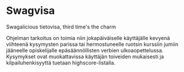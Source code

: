 Swagvisa
========

Swagalicious tietovisa, third time's the charm

Ohjelman tarkoitus on toimia niin jokapäiväiselle käyttäjälle kevyenä viihteenä kysymysten parissa tai hermostuneelle ruotsin kurssiin jumiin jääneelle opiskelijalle epäsäännöllisten verbien ulkoaopettelussa. Kysymykset ovat muokattavissa käyttäjän toiveiden mukaisesti ja kilpailuhenkisyyttä tuetaan highscore-listalla.
